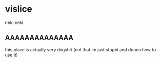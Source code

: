 # vislice
neki neki
## AAAAAAAAAAAAAA
this place is actually very dogshit (not that im just stupid and dunno how to use it)